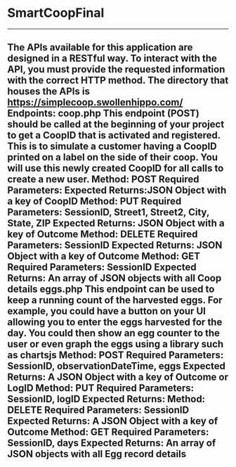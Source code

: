 # SmartCoopFinal
-------
The APIs available for this application are designed in a RESTful way. To interact with the API,
you must provide the requested information with the correct HTTP method.
The directory that houses the APIs is https://simplecoop.swollenhippo.com/
Endpoints:
coop.php
This endpoint (POST) should be called at the beginning of your project to get a CoopID that is
activated and registered. This is to simulate a customer having a CoopID printed on a label on
the side of their coop. You will use this newly created CoopID for all calls to create a new user.
Method: POST
Required Parameters:
Expected Returns:JSON Object with a key of CoopID
Method: PUT
Required Parameters: SessionID, Street1, Street2, City, State, ZIP
Expected Returns: JSON Object with a key of Outcome
Method: DELETE
Required Parameters: SessionID
Expected Returns: JSON Object with a key of Outcome
Method: GET
Required Parameters: SessionID
Expected Returns: An array of JSON objects with all Coop details
eggs.php
This endpoint can be used to keep a running count of the harvested eggs. For example, you
could have a button on your UI allowing you to enter the eggs harvested for the day. You could
then show an egg counter to the user or even graph the eggs using a library such as chartsjs
Method: POST
Required Parameters: SessionID, observationDateTime, eggs
Expected Returns: A JSON Object with a key of Outcome or LogID
Method: PUT
Required Parameters: SessionID, logID
Expected Returns:
Method: DELETE
Required Parameters: SessionID
Expected Returns: A JSON Object with a key of Outcome
Method: GET
Required Parameters: SessionID, days
Expected Returns: An array of JSON objects with all Egg record details
------------------
